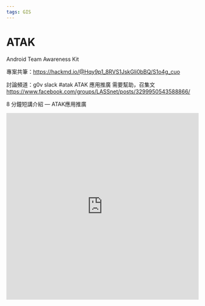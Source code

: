 ```yaml
---
tags: GIS
---
```


# ATAK 
Android Team Awareness Kit

專案共筆：https://hackmd.io/@Hqy9p1_8RVS1JskGli0bBQ/S1o4g_cuo

討論頻道：g0v slack #atak
ATAK 應用推廣 需要幫助，召集文
https://www.facebook.com/groups/LASSnet/posts/3299950543588866/

8 分鐘短講介紹 — ATAK應用推廣

<iframe width=100% height="490" src="https://www.youtube.com/embed/MjXQip9Fg0Y" title="YouTube video player" frameborder="0" allow="accelerometer; autoplay; clipboard-write; encrypted-media; gyroscope; picture-in-picture" allowfullscreen></iframe>